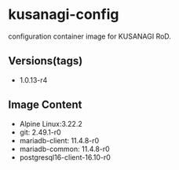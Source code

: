 # kusanagi-config

configuration container image for KUSANAGI RoD.

## Versions(tags)
- 1.0.13-r4

## Image Content
- Alpine Linux:3.22.2
- git: 2.49.1-r0
- mariadb-client: 11.4.8-r0
- mariadb-common: 11.4.8-r0
- postgresql16-client-16.10-r0

